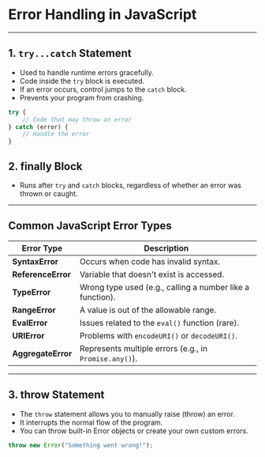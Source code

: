 # Error Handling in JavaScript

---

## 1. `try...catch` Statement

-   Used to handle runtime errors gracefully.
-   Code inside the `try` block is executed.
-   If an error occurs, control jumps to the `catch` block.
-   Prevents your program from crashing.

```js
try {
    // Code that may throw an error
} catch (error) {
    // Handle the error
}
```

## 2. finally Block

-   Runs after `try` and `catch` blocks, regardless of whether an error was thrown or caught.

---

## Common JavaScript Error Types

| Error Type         | Description                                               |
| ------------------ | --------------------------------------------------------- |
| **SyntaxError**    | Occurs when code has invalid syntax.                      |
| **ReferenceError** | Variable that doesn't exist is accessed.                  |
| **TypeError**      | Wrong type used (e.g., calling a number like a function). |
| **RangeError**     | A value is out of the allowable range.                    |
| **EvalError**      | Issues related to the `eval()` function (rare).           |
| **URIError**       | Problems with `encodeURI()` or `decodeURI()`.             |
| **AggregateError** | Represents multiple errors (e.g., in `Promise.any()`).    |

---

## 3. throw Statement

-   The `throw` statement allows you to manually raise (throw) an error.
-   It interrupts the normal flow of the program.
-   You can throw built-in Error objects or create your own custom errors.

```js
throw new Error("Something went wrong!");
```
